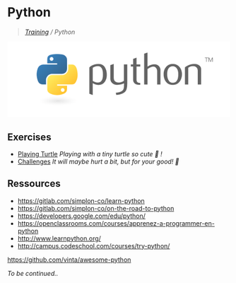 # Python

>_[Training](https://gitlab.com/simplon-co/training) / Python_

![Python](python.png)

## Exercises

* [Playing Turtle](https://gitlab.com/simplon-co/python-playing-turtle) _Playing with a tiny turtle so cute :turtle: !_
* [Challenges](https://gitlab.com/simplon-co/python-challenges) _It will maybe hurt a bit, but for your good! :cactus:_

## Ressources

* https://gitlab.com/simplon-co/learn-python
* https://gitlab.com/simplon-co/on-the-road-to-python
* https://developers.google.com/edu/python/
* https://openclassrooms.com/courses/apprenez-a-programmer-en-python
* http://www.learnpython.org/
* http://campus.codeschool.com/courses/try-python/

https://github.com/vinta/awesome-python


_To be continued.._
